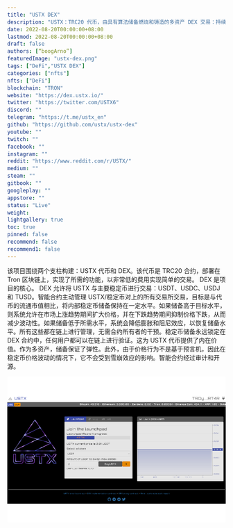 ```yaml
---
title: "USTX DEX"
description: "USTX：TRC20 代币，由具有算法储备燃烧和铸造的多资产 DEX 交易：持续增长，减少回撤！"
date: 2022-08-20T00:00:00+08:00
lastmod: 2022-08-20T00:00:00+08:00
draft: false
authors: [“boogArno”]
featuredImage: "ustx-dex.png"
tags: ["DeFi","USTX DEX"]
categories: ["nfts"]
nfts: ["DeFi"]
blockchain: "TRON"
website: "https://dex.ustx.io/"
twitter: "https://twitter.com/USTX6"
discord: ""
telegram: "https://t.me/ustx_en"
github: "https://github.com/ustx/ustx-dex"
youtube: ""
twitch: ""
facebook: ""
instagram: ""
reddit: "https://www.reddit.com/r/USTX/"
medium: ""
steam: ""
gitbook: ""
googleplay: ""
appstore: ""
status: "Live"
weight: 
lightgallery: true
toc: true
pinned: false
recommend: false
recommend1: false
---
```

<p>该项目围绕两个支柱构建：USTX 代币和 DEX。该代币是 TRC20 合约，部署在 Tron 区块链上，实现了所需的功能，以非常低的费用实现简单的交易。 DEX 是项目的核心。 DEX 允许将 USTX 与主要稳定币进行交易：USDT、USDC、USDJ 和 TUSD。智能合约主动管理 USTX/稳定币对上的所有交易所交易，目标是与代币的流通市值相比，将内部稳定币储备保持在一定水平。如果储备高于目标水平，则系统允许在市场上涨趋势期间扩大价格，并在下跌趋势期间抑制价格下跌，从而减少波动性。如果储备低于所需水平，系统会降低膨胀和阻尼效应，以恢复储备水平。所有这些都在链上进行管理，无需合约所有者的干预。稳定币储备永远锁定在 DEX 合约中，任何用户都可以在链上进行验证。这为 USTX 代币提供了内在价值。作为多资产，储备保证了弹性。此外，由于价格行为不是基于预言机，因此在稳定币价格波动的情况下，它不会受到雪崩效应的影响。智能合约经过审计和开源。</p>

![ustxdex-dapp-defi-tron-image1_3f071c3d8540c21f109c4f35ff227a78](ustxdex-dapp-defi-tron-image1_3f071c3d8540c21f109c4f35ff227a78.png)
